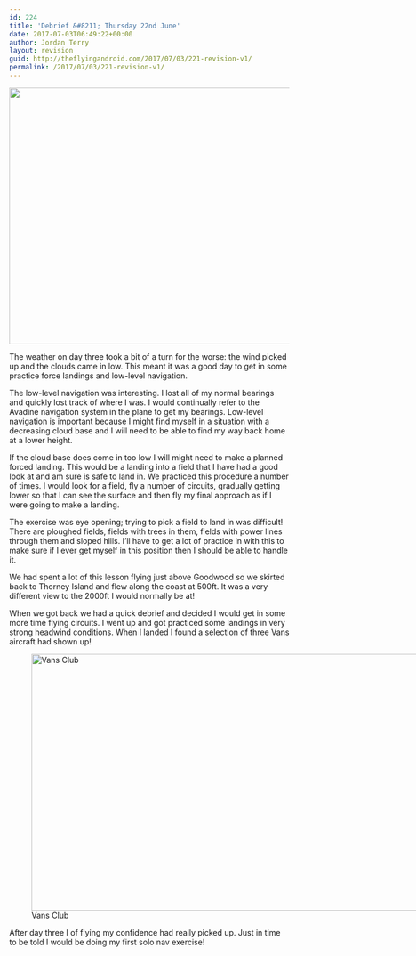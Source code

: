 ```yaml
---
id: 224
title: 'Debrief &#8211; Thursday 22nd June'
date: 2017-07-03T06:49:22+00:00
author: Jordan Terry
layout: revision
guid: http://theflyingandroid.com/2017/07/03/221-revision-v1/
permalink: /2017/07/03/221-revision-v1/
---
```

<img loading="lazy" src="http://theflyingandroid.com/wp-content/uploads/2017/07/featured-23-1024x461.jpg" alt="" width="1024" height="461" class="alignnone size-large wp-image-222" srcset="http://theflyingandroid.com/wp-content/uploads/2017/07/featured-23-1024x461.jpg 1024w, http://theflyingandroid.com/wp-content/uploads/2017/07/featured-23-300x135.jpg 300w, http://theflyingandroid.com/wp-content/uploads/2017/07/featured-23-768x346.jpg 768w, http://theflyingandroid.com/wp-content/uploads/2017/07/featured-23.jpg 2000w" sizes="(max-width: 1024px) 100vw, 1024px" />

The weather on day three took a bit of a turn for the worse: the wind picked up and the clouds came in low. This meant it was a good day to get in some practice force landings and low-level navigation. 

The low-level navigation was interesting. I lost all of my normal bearings and quickly lost track of where I was. I would continually refer to the Avadine navigation system in the plane to get my bearings. Low-level navigation is important because I might find myself in a situation with a decreasing cloud base and I will need to be able to find my way back home at a lower height. 

If the cloud base does come in too low I will might need to make a planned forced landing. This would be a landing into a field that I have had a good look at and am sure is safe to land in. We practiced this procedure a number of times. I would look for a field, fly a number of circuits, gradually getting lower so that I can see the surface and then fly my final approach as if I were going to make a landing.

The exercise was eye opening; trying to pick a field to land in was difficult! There are ploughed fields, fields with trees in them, fields with power lines through them and sloped hills. I’ll have to get a lot of practice in with this to make sure if I ever get myself in this position then I should be able to handle it.

We had spent a lot of this lesson flying just above Goodwood so we skirted back to Thorney Island and flew along the coast at 500ft. It was a very different view to the 2000ft I would normally be at!

When we got back we had a quick debrief and decided I would get in some more time flying circuits. I went up and got practiced some landings in very strong headwind conditions. When I landed I found a selection of three Vans aircraft had shown up!

<figure id="attachment_223" class="thumbnail wp-caption alignnone" style="width: 1034px"><img loading="lazy" src="http://theflyingandroid.com/wp-content/uploads/2017/07/vans-club-1024x461.jpg" alt="Vans Club" width="1024" height="461" class="size-large wp-image-223" srcset="http://theflyingandroid.com/wp-content/uploads/2017/07/vans-club-1024x461.jpg 1024w, http://theflyingandroid.com/wp-content/uploads/2017/07/vans-club-300x135.jpg 300w, http://theflyingandroid.com/wp-content/uploads/2017/07/vans-club-768x346.jpg 768w, http://theflyingandroid.com/wp-content/uploads/2017/07/vans-club.jpg 2000w" sizes="(max-width: 1024px) 100vw, 1024px" /><figcaption class="caption wp-caption-text">Vans Club</figcaption></figure>

After day three I of flying my confidence had really picked up. Just in time to be told I would be doing my first solo nav exercise!